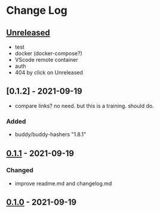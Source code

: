 # Change Log

## [Unreleased]
* test
* docker (docker-compose?)
* VScode remote container
* auth
* 404 by click on Unreleased 


## [0.1.2] - 2021-09-19
* compare links? no need. but this is a training. should do.
### Added
* buddy/buddy-hashers "1.8.1"

## [0.1.1] - 2021-09-19
### Changed
* improve readme.md and changelog.md

## [0.1.0] - 2021-09-19

[Unreleased]: https://github.com/hkim0331/users.git/compare/0.1.0...HEAD
[0.1.1]: https://github.com/hkim0331/users.git/compare/0.1.0...0.1.1
[0.1.0]: https://github.com/hkim0331/users.git